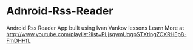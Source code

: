 Adnroid-Rss-Reader
==================

Android Rss Reader App built using Ivan Vankov lessons
Learn More at
http://www.youtube.com/playlist?list=PLjsqymUqgpSTXtlngZCXRHEp8-FmDHHfL
